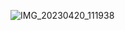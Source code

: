 ![IMG_20230420_111938](https://user-images.githubusercontent.com/24243687/234064800-13f16d94-f797-4b9a-bc49-f095777838f7.jpg)
